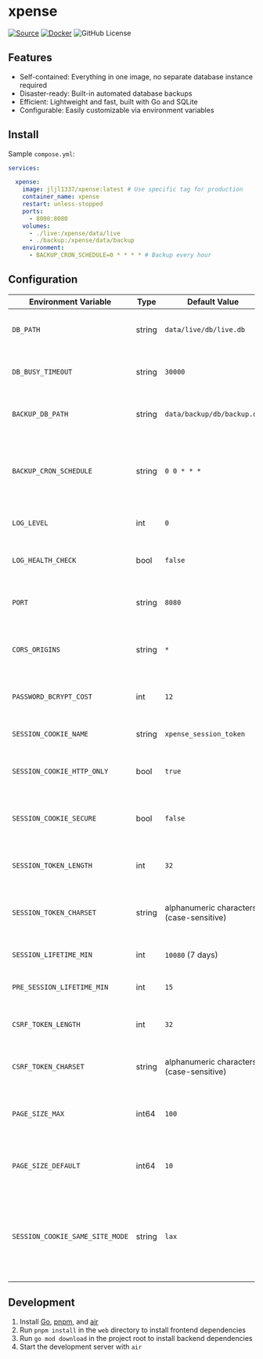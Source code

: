 # xpense

[![Source](https://img.shields.io/badge/Source-GitHub-blue?logo=github)](https://github.com/jljl1337/xpense)
[![Docker](https://img.shields.io/docker/pulls/jljl1337/xpense?logo=docker&label=jljl1337%2Fxpense)](https://hub.docker.com/r/jljl1337/xpense)
![GitHub License](https://img.shields.io/github/license/jljl1337/xpense?label=License)

## Features

- Self-contained: Everything in one image, no separate database instance required
- Disaster-ready: Built-in automated database backups
- Efficient: Lightweight and fast, built with Go and SQLite
- Configurable: Easily customizable via environment variables

## Install

Sample `compose.yml`:

```yml
services:

  xpense:
    image: jljl1337/xpense:latest # Use specific tag for production
    container_name: xpense
    restart: unless-stopped
    ports:
      - 8080:8080
    volumes:
      - ./live:/xpense/data/live
      - ./backup:/xpense/data/backup
    environment:
      - BACKUP_CRON_SCHEDULE=0 * * * * # Backup every hour
```

## Configuration

| Environment Variable | Type | Default Value | Description |
|---------------------|------|---------------|-------------|
| `DB_PATH` | string | `data/live/db/live.db` | Path to the SQLite database file |
| `DB_BUSY_TIMEOUT` | string | `30000` | Database busy timeout in milliseconds |
| `BACKUP_DB_PATH` | string | `data/backup/db/backup.db` | Path to the backup database file |
| `BACKUP_CRON_SCHEDULE` | string | `0 0 * * *` | Cron schedule for database backups (daily at midnight) |
| `LOG_LEVEL` | int | `0` | Logging level for the application |
| `LOG_HEALTH_CHECK` | bool | `false` | Whether to log health check requests |
| `PORT` | string | `8080` | Port number for the HTTP server |
| `CORS_ORIGINS` | string | `*` | Allowed CORS origins (comma-separated) |
| `PASSWORD_BCRYPT_COST` | int | `12` | Bcrypt cost factor for password hashing |
| `SESSION_COOKIE_NAME` | string | `xpense_session_token` | Name of the session cookie |
| `SESSION_COOKIE_HTTP_ONLY` | bool | `true` | Whether the session cookie is HTTP-only |
| `SESSION_COOKIE_SECURE` | bool | `false` | Whether the session cookie requires HTTPS |
| `SESSION_TOKEN_LENGTH` | int | `32` | Length of generated session tokens |
| `SESSION_TOKEN_CHARSET` | string | alphanumeric characters (case-sensitive) | Character set for session token generation |
| `SESSION_LIFETIME_MIN` | int | `10080` (7 days) | Session lifetime in minutes |
| `PRE_SESSION_LIFETIME_MIN` | int | `15` | Pre-session lifetime in minutes |
| `CSRF_TOKEN_LENGTH` | int | `32` | Length of generated CSRF tokens |
| `CSRF_TOKEN_CHARSET` | string | alphanumeric characters (case-sensitive) | Character set for CSRF token generation |
| `PAGE_SIZE_MAX` | int64 | `100` | Maximum page size for paginated results |
| `PAGE_SIZE_DEFAULT` | int64 | `10` | Default page size for paginated results |
| `SESSION_COOKIE_SAME_SITE_MODE` | string | `lax` | SameSite mode for session cookie (`lax`, `strict`, or `none`), other values are treated as `none` |

## Development

1. Install [Go](https://golang.org/dl/), [pnpm](https://pnpm.io/installation), and [air](https://github.com/cosmtrek/air)
2. Run `pnpm install` in the `web` directory to install frontend dependencies
3. Run `go mod download` in the project root to install backend dependencies
4. Start the development server with `air`